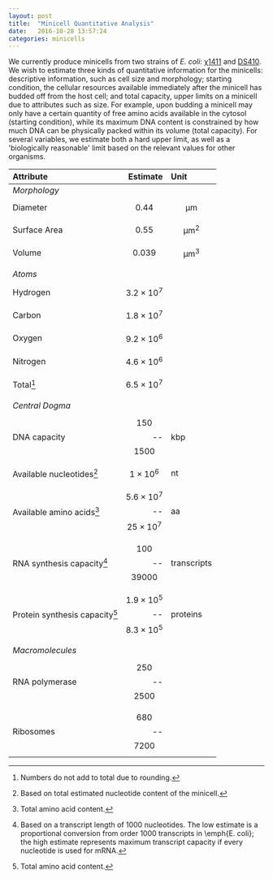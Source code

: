 ```yaml
---
layout: post
title:  "Minicell Quantitative Analysis"
date:   2016-10-28 13:57:24
categories: minicells
---
```


We currently produce minicells from two strains of *E. coli*: [χ1411](http://cgsc.biology.yale.edu/Strain.php?ID=9702) and [DS410](http://cgsc.biology.yale.edu/Strain.php?ID=12920). We wish to estimate three kinds of quantitative information for the minicells: descriptive information, such as cell size and morphology; starting condition, the cellular resources available immediately after the minicell has budded off from the host cell; and total capacity, upper limits on a minicell due to attributes such as size. For example, upon budding a minicell may only have a certain quantity of free amino acids available in the cytosol (starting condition), while its maximum DNA content is constrained by how much DNA can be physically packed within its volume (total capacity). For several variables, we estimate both a hard upper limit, as well as a 'biologically reasonable' limit based on the relevant values for other organisms.	

| Attribute | Estimate | Unit |
|:--------- | --------:|:---- |
| *Morphology* |||
| Diameter | $$0.44$$ | $$\si{\um}$$ |
| Surface Area | $$0.55$$ | $$\si{\um}^2$$
| Volume | $$0.039$$ | $$\si{\um}^3$$
||||
| *Atoms* ||| 
| Hydrogen | $$3.2 \times 10^7$$ |   
| Carbon | $$1.8 \times 10^{7}$$ |  
| Oxygen | $$9.2 \times 10^6$$ |  
| Nitrogen | $$4.6 \times 10^6$$ |  
| Total[^rounding] | $$6.5 \times 10^7$$ | 
||||
| *Central Dogma* |||
| DNA capacity | $$150$$--$$1500$$ | kbp 
| Available nucleotides[^estnuc] | $$1 \times 10^6 $$| nt 
| Available amino acids[^totalaa] | $$5.6 \times 10^7$$--$$25 \times 10^7$$| aa 
| RNA synthesis capacity[^trslength] | $$100$$--$$39000$$ | transcripts 
| Protein synthesis capacity[^totalaa] | $$1.9 \times 10^5$$--$$8.3 \times 10^5$$ | proteins 
||||
| *Macromolecules* |||
| RNA polymerase | $$250$$--$$2500$$ | 
| Ribosomes | $$680$$--$$7200$$ |

[^rounding]: Numbers do not add to total due to rounding.
[^trslength]: Based on a transcript length of 1000 nucleotides. The low estimate is a proportional conversion from order 1000 transcripts in \emph{E. coli}; the high estimate represents maximum transcript capacity if every nucleotide is used for mRNA.
[^estnuc]: Based on total estimated nucleotide content of the minicell.
[^totalaa]: Total amino acid content.
[^estprotlen]: Based on average protein length of 333 amino acids.